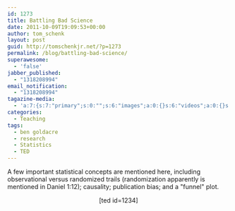 ```yaml
---
id: 1273
title: Battling Bad Science
date: 2011-10-09T19:09:53+00:00
author: tom_schenk
layout: post
guid: http://tomschenkjr.net/?p=1273
permalink: /blog/battling-bad-science/
superawesome:
  - 'false'
jabber_published:
  - "1318208994"
email_notification:
  - "1318208994"
tagazine-media:
  - 'a:7:{s:7:"primary";s:0:"";s:6:"images";a:0:{}s:6:"videos";a:0:{}s:11:"image_count";s:1:"0";s:6:"author";s:6:"176156";s:7:"blog_id";s:7:"8375094";s:9:"mod_stamp";s:19:"2011-10-10 01:09:53";}'
categories:
  - Teaching
tags:
  - ben goldacre
  - research
  - Statistics
  - TED
---
```

A few important statistical concepts are mentioned here, including observational versus randomized trails (randomization apparently is mentioned in Daniel 1:12); causality; publication bias; and a "funnel" plot.
<p style="text-align:center;">[ted id=1234]</p>